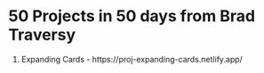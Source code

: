 # 50 Projects in 50 days from Brad Traversy

<ol>
  <li>Expanding Cards - https://proj-expanding-cards.netlify.app/ </li>
</ol>
